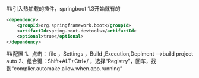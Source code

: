 ##引入热加载的插件，springboot 1.3开始就有的

```xml
<dependency>
    <groupId>org.springframework.boot</groupId>
    <artifactId>spring-boot-devtools</artifactId>
    <optional>true</optional>
</dependency>
```

##配置
1、点击： file ，Settings ，Build ,Execution,Deplment -->build project auto
2、组合键：Shift+ALT+Ctrl+/ ，选择“Registry”，回车，找到“complier.automake.allow.when.app.running” 
